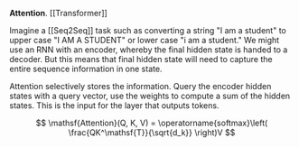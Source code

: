 **Attention**. [[Transformer]]

Imagine a [[Seq2Seq]] task such as converting a string "I am a student" to upper case "I AM A STUDENT" or lower case "i am a student." We might use an RNN with an encoder, whereby the final hidden state is handed to a decoder. But this means that final hidden state will need to capture the entire sequence information in one state.

Attention selectively stores the information. Query the encoder hidden states with a query vector, use the weights to compute a sum of the hidden states. This is the input for the layer that outputs tokens.

$$
\mathsf{Attention}(Q, K, V) = \operatorname{softmax}\left( \frac{QK^\mathsf{T}}{\sqrt{d_k}} \right)V
$$